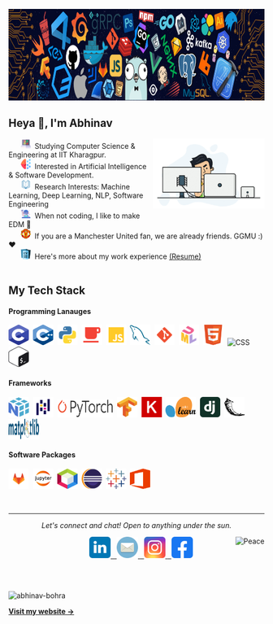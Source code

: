 <p align="center"><img src="https://github.com/abhinav-bohra/abhinav-bohra/blob/main/header.png" width="1380px" height="180px"></p>

<h2 align="left">Heya 👋, I'm Abhinav</h2>
<!--Intro Section-->
<img src="https://github.com/abhinav-bohra/abhinav-bohra/blob/main/intro.gif" width="220px" align="right">

&nbsp;&nbsp;&nbsp;&nbsp;&nbsp;&nbsp;<img src="https://github.com/abhinav-bohra/abhinav-bohra/blob/main/icons/cs.svg" alt="C" width="20" height="20" />&nbsp;&nbsp;Studying Computer Science & Engineering at IIT Kharagpur.<br>
&nbsp;&nbsp;&nbsp;&nbsp;&nbsp;&nbsp;<img src="https://github.com/abhinav-bohra/abhinav-bohra/blob/main/icons/ai.svg" alt="C" width="20" height="20" />&nbsp;&nbsp;Interested in Artificial Intelligence & Software Development.<br>
&nbsp;&nbsp;&nbsp;&nbsp;&nbsp;&nbsp;<img src="https://github.com/abhinav-bohra/abhinav-bohra/blob/main/icons/research.jpg" alt="C" width="20" height="20" />&nbsp;&nbsp;Research Interests: Machine Learning, Deep Learning, NLP, Software Engineering <br>
&nbsp;&nbsp;&nbsp;&nbsp;&nbsp;&nbsp;<img src="https://github.com/abhinav-bohra/abhinav-bohra/blob/main/icons/dj.svg" alt="C" width="20" height="20" />&nbsp;&nbsp;When not coding, I like to make EDM :metal:<br>
&nbsp;&nbsp;&nbsp;&nbsp;&nbsp;&nbsp;<img src="https://github.com/abhinav-bohra/abhinav-bohra/blob/main/icons/manu.svg" alt="C" width="20" height="20" />&nbsp;&nbsp;If you are a Manchester United fan, we are already friends. GGMU :) :heart: <br>
&nbsp;&nbsp;&nbsp;&nbsp;&nbsp;&nbsp;<img src="https://github.com/abhinav-bohra/abhinav-bohra/blob/main/icons/cv.svg" alt="C" width="20" height="20" />&nbsp;&nbsp;Here's more about my work experience [(Resume)](https://abhinavbohra.technology/files/Abhinav_Bohra_Resume.pdf) <br><br>

<!--Skills Section-->
## My Tech Stack
<p align="left">
	<h4> Programming Lanauges</h4><p>
	<img src="https://github.com/abhinav-bohra/abhinav-bohra/blob/main/icons/c.svg" alt="C" width="40" height="40" />&nbsp;
	<img src="https://github.com/abhinav-bohra/abhinav-bohra/blob/main/icons/cpp.svg" alt="C++" width="40" height="40" />&nbsp;
	<img src="https://github.com/PKief/vscode-material-icon-theme/blob/main/icons/python.svg" alt="python" width="40" height="40" />&nbsp;
	<img src="https://github.com/PKief/vscode-material-icon-theme/blob/main/icons/java.svg" alt="java" width="40" height="40" />&nbsp;
	<img src="https://github.com/PKief/vscode-material-icon-theme/blob/main/icons/javascript.svg" alt="javascript" width="40" height="40" />&nbsp;
	<img src="https://github.com/abhinav-bohra/abhinav-bohra/blob/main/icons/mysql.svg" alt="SQL" width="40" height="40" />&nbsp;
	<img src="https://github.com/abhinav-bohra/abhinav-bohra/blob/main/icons/git.svg" alt="Git" width="40" height="40" />&nbsp;
	<img src="https://github.com/PKief/vscode-material-icon-theme/blob/main/icons/uml.svg" alt="UML" width="40" height="40" />&nbsp;
	<img src="https://github.com/abhinav-bohra/abhinav-bohra/blob/main/icons/html.svg" alt="HTML" width="40" height="40" />&nbsp;
	<img src="https://github.com/abhinav-bohra/abhinav-bohra/blob/main/icons/css.svg" alt="CSS" width="40" height="40" />&nbsp;
	<img src="https://github.com/abhinav-bohra/abhinav-bohra/blob/main/icons/bash1.svg" alt="Bash" width="40" height="40" />&nbsp;</p>
	<h4> Frameworks</h4><p>
	<img src="https://github.com/abhinav-bohra/abhinav-bohra/blob/main/icons/numpy.svg" alt="Numpy" width="40" height="40" />&nbsp;
	<img src="https://github.com/abhinav-bohra/abhinav-bohra/blob/main/icons/pandas.svg" alt="Pandas" width="40" height="40" />&nbsp;	
	<img src="https://github.com/abhinav-bohra/abhinav-bohra/blob/main/icons/pytorch.png" alt="PyTorch" width="110" height="35" />&nbsp;
	<img src="https://github.com/abhinav-bohra/abhinav-bohra/blob/main/icons/tensorflow-tf.svg" alt="TensorFlow" width="40" height="40" />&nbsp;
	<img src="https://github.com/abhinav-bohra/abhinav-bohra/blob/main/icons/keras.svg" alt="Keras" width="40" height="40" />&nbsp;
	<img src="https://github.com/abhinav-bohra/abhinav-bohra/blob/main/icons/scikit-learn.svg" alt="Scikit Learn" width="60" height="40" />&nbsp;
	<img src="https://github.com/abhinav-bohra/abhinav-bohra/blob/main/icons/django.svg" alt="Django" width="40" height="40" />&nbsp;
	<img src="https://github.com/abhinav-bohra/abhinav-bohra/blob/main/icons/flask.svg" alt="Flask" width="40" height="40" />&nbsp;
	<img src="https://github.com/abhinav-bohra/abhinav-bohra/blob/main/icons/matplotlib.svg" alt="Matplotlib" width="60" height="40" />&nbsp;</p>
	<h4>Software Packages</h4><p>
	<img src="https://github.com/abhinav-bohra/abhinav-bohra/blob/main/icons/gitlab.svg" alt="GitLab" width="40" height="40" />&nbsp;
	<img src="https://github.com/abhinav-bohra/abhinav-bohra/blob/main/icons/jupyter.png" alt="Jupyter" width="40" height="40" />&nbsp;
	<img src="https://github.com/abhinav-bohra/abhinav-bohra/blob/main/icons/netbeans.svg" alt="Netbeans" width="40" height="40" />&nbsp;
	<img src="https://github.com/abhinav-bohra/abhinav-bohra/blob/main/icons/eclipse.svg" alt="eclipse" width="40" height="40" />&nbsp;
	<img src="https://github.com/abhinav-bohra/abhinav-bohra/blob/main/icons/tableau.svg" alt="Tableau" width="40" height="40" />&nbsp;
	<img src="https://github.com/abhinav-bohra/abhinav-bohra/blob/main/icons/office.svg" alt="Office" width="40" height="40" />&nbsp;</p>
</p><br>
<!--Connect Section-->
<hr>
<p align="center">
<i>Let's connect and chat! Open to anything under the sun.</i><br>
<p align="center">
	&nbsp;&nbsp;&nbsp;&nbsp;&nbsp;&nbsp;&nbsp;&nbsp;&nbsp;&nbsp;&nbsp;&nbsp;&nbsp;&nbsp;&nbsp;&nbsp;&nbsp;&nbsp;
	<a href="https://linkedin.com/in/abhinav-bohra">
		<img alt="Abhinav Bohra - LinkedIn" width="42px" src="https://github.com/abhinav-bohra/abhinav-bohra/blob/main/icons/linkedin.svg"/>
	</a>
	<a href="mailto:abhinavbohra01@gmail.com">
		&nbsp;&nbsp;<img alt="Abhinav Bohra - Mail" width="42px" src="https://github.com/abhinav-bohra/abhinav-bohra/blob/main/icons/email.svg"/>
	</a>
	<a href="https://instagram.com/abhinavbohra01">
		&nbsp;&nbsp;<img alt="Abhinav Bohra - Instagram" width="42px" src="https://github.com/abhinav-bohra/abhinav-bohra/blob/main/icons/ig.svg"/>
	</a>
	<a href="https://facebook.com/abhinavbohra01">
		&nbsp;&nbsp;<img alt="Abhinav Bohra - Facebook" width="42px" src="https://github.com/abhinav-bohra/abhinav-bohra/blob/main/icons/fb.svg"/>
	</a>
<img align="right" src="https://res.cloudinary.com/murshidazher/image/upload/w_auto,dpr_1.0,c_scale,f_webp,fl_awebp.progressive.progressive:semi,f_webp,fl_awebp,q_100/readme-peace.png" height="140" title="Peace" />
</p><br><br>
<!-- Profile Views -->

<p align="left"><img src="https://komarev.com/ghpvc/?username=abhinav-bohra&label=Profile%20views&color=0e75b6&style=flat" alt="abhinav-bohra" height=0px/></p>

**[Visit my website &rarr;](https://abhinavbohra.technology/)**
